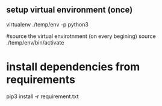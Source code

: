 ## setup virtual environment (once)
virtualenv ./temp/env -p python3

#source the virtual envirotnment (on every begining)
source ./temp/env/bin/activate

# install dependencies from requirements
pip3 install -r requirement.txt